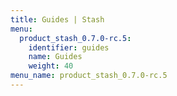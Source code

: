 ```yaml
---
title: Guides | Stash
menu:
  product_stash_0.7.0-rc.5:
    identifier: guides
    name: Guides
    weight: 40
menu_name: product_stash_0.7.0-rc.5
---
```

